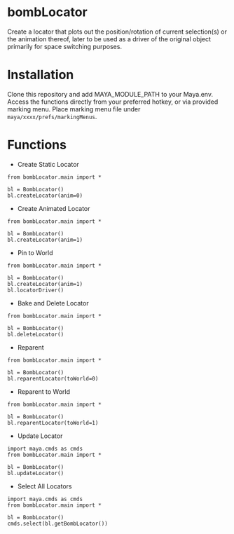 # bombLocator

Create a locator that plots out the position/rotation of current selection(s) or the animation thereof, later to be used as a driver of the original object primarily for space switching purposes.

# Installation

Clone this repository and add MAYA_MODULE_PATH to your Maya.env. Access the functions directly from your preferred hotkey, or via provided marking menu. Place marking menu file under `maya/xxxx/prefs/markingMenus`.

# Functions

- Create Static Locator
```
from bombLocator.main import *

bl = BombLocator()
bl.createLocator(anim=0)
```
- Create Animated Locator
```
from bombLocator.main import *

bl = BombLocator()
bl.createLocator(anim=1)
```
- Pin to World
```
from bombLocator.main import *

bl = BombLocator()
bl.createLocator(anim=1)
bl.locatorDriver()
```
- Bake and Delete Locator
```
from bombLocator.main import *

bl = BombLocator()
bl.deleteLocator()
```
- Reparent
```
from bombLocator.main import *

bl = BombLocator()
bl.reparentLocator(toWorld=0)
```
- Reparent to World
```
from bombLocator.main import *

bl = BombLocator()
bl.reparentLocator(toWorld=1)
```
- Update Locator
```
import maya.cmds as cmds
from bombLocator.main import *

bl = BombLocator()
bl.updateLocator()
```
- Select All Locators
```
import maya.cmds as cmds
from bombLocator.main import *

bl = BombLocator()
cmds.select(bl.getBombLocator())
```

